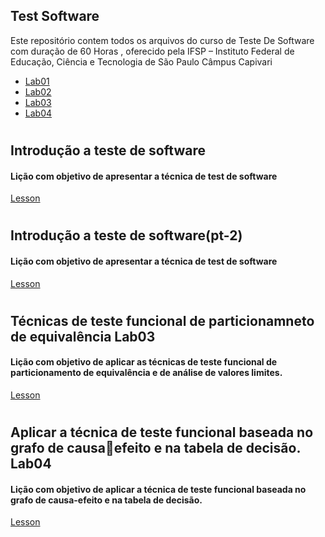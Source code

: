 ## Test Software

Este repositório contem todos os arquivos do curso de Teste De Software com duração de 60 Horas , oferecido pela IFSP – Instituto Federal de Educação, Ciência e Tecnologia de São Paulo Câmpus Capivari

- [Lab01](#id01)
- [Lab02](#id02)
- [Lab03](#id03)
- [Lab04](#id04)

#

#

## Introdução a teste de software <a name="id01"></a>

#### Lição com objetivo de apresentar a técnica de test de software

[Lesson](https://github.com/GiovanaBorges/Test-Software/tree/main/LAB01-testSoftware)

#

## Introdução a teste de software(pt-2)<a name="id02"></a>

#### Lição com objetivo de apresentar a técnica de test de software

[Lesson](https://github.com/GiovanaBorges/Test-Software/tree/main/LAB01P2-testSoftware)

#

## Técnicas de teste funcional de particionamneto de equivalência Lab03<a name="id03"></a>

#### Lição com objetivo de aplicar as técnicas de teste funcional de particionamento de equivalência e de análise de valores limites.

[Lesson](https://github.com/GiovanaBorges/Test-Software/tree/main/Lab03-testSoftware)

#

## Aplicar a técnica de teste funcional baseada no grafo de causaefeito e na tabela de decisão. Lab04<a name="id04"></a>

#### Lição com objetivo de aplicar a técnica de teste funcional baseada no grafo de causa-efeito e na tabela de decisão.

[Lesson](https://github.com/GiovanaBorges/Test-Software/tree/main/Lab04-testSoftware)
